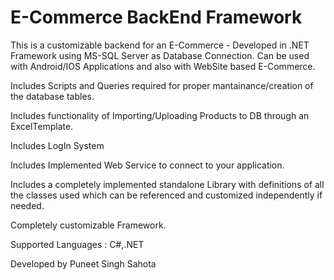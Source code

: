 # E-Commerce BackEnd Framework
This is a customizable backend for an E-Commerce - Developed in .NET Framework using MS-SQL Server as Database Connection. Can be used with Android/IOS Applications and also with WebSite based E-Commerce. 

Includes Scripts and Queries required for proper mantainance/creation of the database tables.

Includes functionality of Importing/Uploading Products to DB through an ExcelTemplate.

Includes LogIn System

Includes Implemented Web Service to connect to your application.

Includes a completely implemented standalone Library with definitions of all the classes used which can be referenced and customized independently if needed.

Completely customizable Framework.

Supported Languages : C#,.NET

Developed by Puneet Singh Sahota
